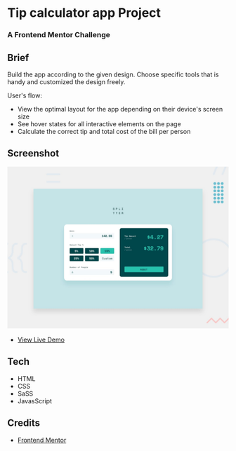 # Tip calculator app Project
### A Frontend Mentor Challenge


## Brief
Build the app according to the given design. Choose specific tools that is handy and customized the design freely.

User's flow:
- View the optimal layout for the app depending on their device's screen size
- See hover states for all interactive elements on the page
- Calculate the correct tip and total cost of the bill per person


## Screenshot

![TipCalculator](desktop-preview.jpg)


- [View Live Demo](https://riocantre.github.io/tip-calculator-app/)

## Tech

- HTML
- CSS
- SaSS
- JavasScript

## Credits

- [Frontend Mentor](https://www.frontendmentor.io/challenges/tip-calculator-app-ugJNGbJUX)


